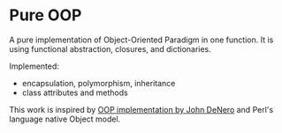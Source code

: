 # Pure OOP

A pure implementation of Object-Oriented Paradigm in one function.
It is using functional abstraction, closures, and dictionaries.

Implemented:
* encapsulation, polymorphism, inheritance
* class attributes and methods

This work is inspired by [OOP implementation by John DeNero](https://composingprograms.com/pages/26-implementing-classes-and-objects.html) and Perl's language native Object model.
